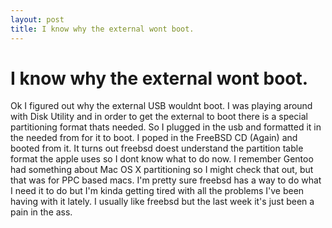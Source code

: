 ```yaml
---
layout: post
title: I know why the external wont boot.
---
```

# I know why the external wont boot.

Ok I figured out why the external USB wouldnt boot. I was playing around with Disk Utility and in order to get the external to boot there is a special partitioning format thats needed. So I plugged in the usb and formatted it in the needed from for it to boot. I poped in the FreeBSD CD (Again) and booted from it. It turns out freebsd doest understand the partition table format the apple uses so I dont know what to do now. I remember Gentoo had something about Mac OS X partitioning so I might check that out, but that was for PPC based macs. I'm pretty sure freebsd has a way to do what I need it to do but I'm kinda getting tired with all the problems I've been having with it lately. I usually like freebsd but the last week it's just been a pain in the ass.


